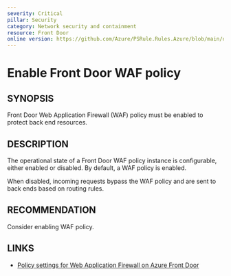 ```yaml
---
severity: Critical
pillar: Security
category: Network security and containment
resource: Front Door
online version: https://github.com/Azure/PSRule.Rules.Azure/blob/main/docs/en/rules/Azure.FrontDoor.WAF.Enabled.md
---
```


# Enable Front Door WAF policy

## SYNOPSIS

Front Door Web Application Firewall (WAF) policy must be enabled to protect back end resources.

## DESCRIPTION

The operational state of a Front Door WAF policy instance is configurable, either enabled or disabled.
By default, a WAF policy is enabled.

When disabled, incoming requests bypass the WAF policy and are sent to back ends based on routing rules.

## RECOMMENDATION

Consider enabling WAF policy.

## LINKS

- [Policy settings for Web Application Firewall on Azure Front Door](https://docs.microsoft.com/en-us/azure/web-application-firewall/afds/waf-front-door-policy-settings#waf-state)
